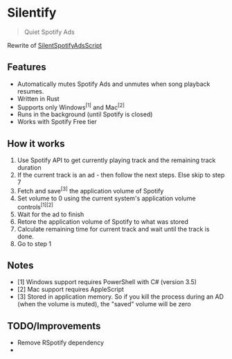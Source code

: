 # Silentify

> Quiet Spotify Ads

Rewrite of [SilentSpotifyAdsScript](https://github.com/saiarvindg/SilentSpotifyAdsScript)

## Features

- Automatically mutes Spotify Ads and unmutes when song playback resumes.
- Written in Rust
- Supports only Windows<sup>[1]</sup> and Mac<sup>[2]</sup>
- Runs in the background (until Spotify is closed)
- Works with Spotify Free tier

## How it works

1. Use Spotify API to get currently playing track and the remaining track duration
2. If the current track is an ad - then follow the next steps. Else skip to step 7
3. Fetch and save<sup>[3]</sup> the application volume of Spotify
4. Set volume to 0 using the current system's application volume controls<sup>[1][2]</sup>
5. Wait for the ad to finish
6. Retore the application volume of Spotify to what was stored
7. Calculate remaining time for current track and wait until the track is done.
8. Go to step 1

## Notes

- [1] Windows support requires PowerShell with C# (version 3.5)
- [2] Mac support requires AppleScript
- [3] Stored in application memory. So if you kill the process during an AD (when the volume is muted), the "saved" volume will be zero

## TODO/Improvements

- Remove RSpotify dependency
-
